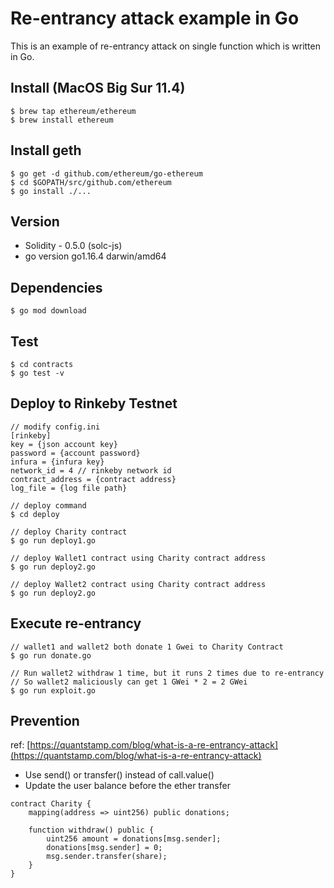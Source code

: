 # Re-entrancy attack example in Go

This is an example of re-entrancy attack on single function which is written in Go.

## Install (MacOS Big Sur 11.4)
```
$ brew tap ethereum/ethereum
$ brew install ethereum
```

## Install geth
```
$ go get -d github.com/ethereum/go-ethereum
$ cd $GOPATH/src/github.com/ethereum
$ go install ./...
```

## Version
- Solidity - 0.5.0 (solc-js)
- go version go1.16.4 darwin/amd64

## Dependencies
```
$ go mod download
```

## Test

```
$ cd contracts
$ go test -v
```

## Deploy to Rinkeby Testnet

```
// modify config.ini
[rinkeby]
key = {json account key}
password = {account password}
infura = {infura key}
network_id = 4 // rinkeby network id
contract_address = {contract address}
log_file = {log file path}

// deploy command
$ cd deploy

// deploy Charity contract
$ go run deploy1.go

// deploy Wallet1 contract using Charity contract address
$ go run deploy2.go

// deploy Wallet2 contract using Charity contract address
$ go run deploy2.go
```

## Execute re-entrancy

```
// wallet1 and wallet2 both donate 1 Gwei to Charity Contract
$ go run donate.go

// Run wallet2 withdraw 1 time, but it runs 2 times due to re-entrancy
// So wallet2 maliciously can get 1 GWei * 2 = 2 GWei
$ go run exploit.go
```

## Prevention

ref: [https://quantstamp.com/blog/what-is-a-re-entrancy-attack](https://quantstamp.com/blog/what-is-a-re-entrancy-attack)

- Use send() or transfer() instead of call.value()
- Update the user balance before the ether transfer

```
contract Charity {
    mapping(address => uint256) public donations;

    function withdraw() public {
        uint256 amount = donations[msg.sender];
        donations[msg.sender] = 0;
        msg.sender.transfer(share);
    }
}
```